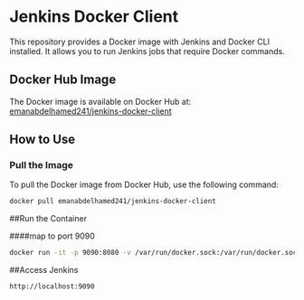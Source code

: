 # Jenkins Docker Client

This repository provides a Docker image with Jenkins and Docker CLI installed. It allows you to run Jenkins jobs that require Docker commands.

## Docker Hub Image

The Docker image is available on Docker Hub at: [emanabdelhamed241/jenkins-docker-client](https://hub.docker.com/r/emanabdelhamed241/jenkins-docker-client)

## How to Use

### Pull the Image

To pull the Docker image from Docker Hub, use the following command:

```sh
docker pull emanabdelhamed241/jenkins-docker-client
```

##Run the Container

####map to port 9090
```sh
docker run -it -p 9090:8080 -v /var/run/docker.sock:/var/run/docker.sock emanabdelhamed241/jenkins-docker-client
```

##Access Jenkins

```sh 
http://localhost:9090
```
